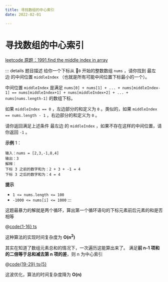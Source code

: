 ```yaml
---
title: 寻找数组的中心索引
date: 2022-02-01

---
```


# 寻找数组的中心索引

[leetcode 原题：1991.find the middle index in array](https://leetcode-cn.com/problems/find-the-middle-index-in-array/)

::: details 题目描述
给你一个下标从 `0` 开始的整数数组 `nums` ，请你找到 最左边 的中间位置 `middleIndex` （也就是所有可能中间位置下标最小的一个）。

中间位置 `middleIndex` 是满足 `nums[0] + nums[1] + ... + nums[middleIndex-1] == nums[middleIndex+1] + nums[middleIndex+2] + ... + nums[nums.length-1]` 的数组下标。

如果 `middleIndex == 0` ，左边部分的和定义为 `0` 。类似的，如果 `middleIndex == nums.length - 1` ，右边部分的和定义为 `0` 。

请你返回满足上述条件 最左边 的 `middleIndex` ，如果不存在这样的中间位置，请你返回 `-1` 。

**示例** 1：
```plain
输入：nums = [2,3,-1,8,4]
输出：3
解释：
下标 3 之前的数字和为：2 + 3 + -1 = 4
下标 3 之后的数字和为：4 = 4
```

**提示**

- `1 <= nums.length <= 100`
- `-1000 <= nums[i] <= 1000`
:::

这题最暴力的解就是两个循环，算出第一个循环语句的下标元素前后元素的和是否相等

@[code{1-16} ts](@@1991)

这种算法的实现时间复杂度为 **O(n<sup>2</sup>)**

其实在知道了数组元素总和的情况下，一次遍历这能算出来了。
满足**前 n-1 项和的二倍等于总和减去第 n 项的差**，则 n 为中心索引

@[code{19-29} ts{5}](@@1991)

这波优化，算法的时间复杂度降为 **O(n)**